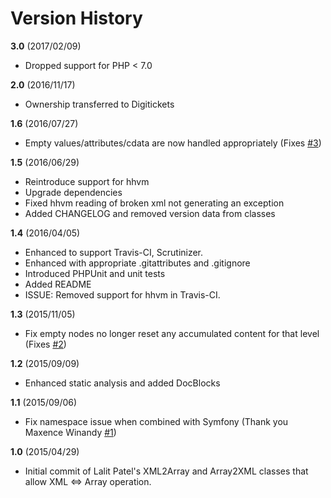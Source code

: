 # Version History

**3.0** (2017/02/09)

* Dropped support for PHP < 7.0

**2.0** (2016/11/17)

* Ownership transferred to Digitickets

**1.6** (2016/07/27)

* Empty values/attributes/cdata are now handled appropriately (Fixes [#3](https://github.com/rquadling/lalit/issues/3))

**1.5** (2016/06/29)

* Reintroduce support for hhvm
* Upgrade dependencies
* Fixed hhvm reading of broken xml not generating an exception
* Added CHANGELOG and removed version data from classes

**1.4** (2016/04/05)

* Enhanced to support Travis-CI, Scrutinizer.
* Enhanced with appropriate .gitattributes and .gitignore
* Introduced PHPUnit and unit tests
* Added README
* ISSUE: Removed support for hhvm in Travis-CI.

**1.3** (2015/11/05)

* Fix empty nodes no longer reset any accumulated content for that level (Fixes [#2](https://github.com/rquadling/lalit/issues/2))

**1.2** (2015/09/09)

* Enhanced static analysis and added DocBlocks

**1.1** (2015/09/06)

* Fix namespace issue when combined with Symfony (Thank you Maxence Winandy [#1](https://github.com/rquadling/lalit/pull/1))

**1.0** (2015/04/29)

* Initial commit of Lalit Patel's XML2Array and Array2XML classes that allow XML <=> Array operation.
